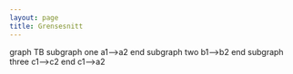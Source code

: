 ```yaml
---
layout: page
title: Grensesnitt
---
```




<div class="mermaid">
 graph TB
         subgraph one
         a1-->a2
         end
         subgraph two
         b1-->b2
         end
         subgraph three
         c1-->c2
         end
         c1-->a2
</div>
